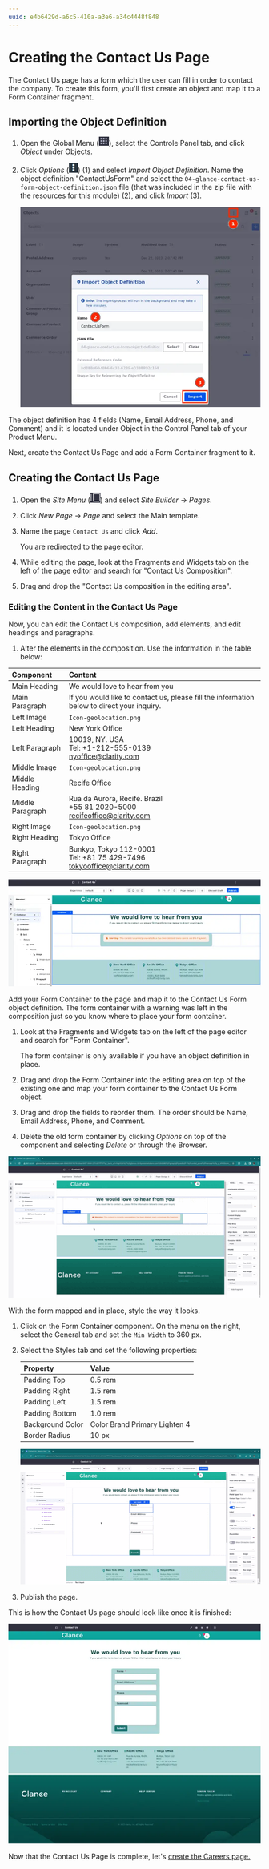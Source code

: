 ```yaml
---
uuid: e4b6429d-a6c5-410a-a3e6-a34c4448f848
---
```

# Creating the Contact Us Page

The Contact Us page has a form which the user can fill in order to contact the company. To create this form, you'll first create an object and map it to a Form Container fragment.

## Importing the Object Definition

1. Open the Global Menu (![Global Menu](../../images/icon-applications-menu.png)), select the Controle Panel tab, and click *Object* under Objects.

1. Click *Options* (![Options](../../images/icon-options.png)) (1) and select *Import Object Definition*. Name the object definition "ContactUsForm" and select the `04-glance-contact-us-form-object-definition.json` file (that was included in the zip file with the resources for this module) (2), and click *Import* (3).

   ![Import the object definition.](./creating-the-contact-us-page/images/01.png)

The object definition has 4 fields (Name, Email Address, Phone, and Comment) and it is located under Object in the Control Panel tab of your Product Menu.

Next, create the Contact Us Page and add a Form Container fragment to it.

## Creating the Contact Us Page

1. Open the *Site Menu* (![Site Menu](../../images/icon-product-menu.png)) and select *Site Builder* &rarr; *Pages*.

1. Click *New Page* &rarr; *Page* and select the Main template.

1. Name the page `Contact Us` and click *Add*.

   You are redirected to the page editor.

1. While editing the page, look at the Fragments and Widgets tab on the left of the page editor and search for "Contact Us Composition".

1. Drag and drop the "Contact Us composition in the editing area".


### Editing the Content in the Contact Us Page

Now, you can edit the Contact Us composition, add elements, and edit headings and paragraphs.

1. Alter the elements in the composition. Use the information in the table below:

| Component | Content |
| :--- | :--- |
| Main Heading | We would love to hear from you |
| Main Paragraph | If you would like to contact us, please fill the information below to direct your inquiry. |
| Left Image | `Icon-geolocation.png` |
| Left Heading | New York Office |
| Left Paragraph | 10019, NY. USA <br> Tel: +1-212-555-0139 <br> nyoffice@clarity.com |
| Middle Image | `Icon-geolocation.png` |
| Middle Heading | Recife Office |
| Middle Paragraph | Rua da Aurora, Recife. Brazil <br> +55 81 2020-5000 <br> recifeoffice@clarity.com |
| Right Image | `Icon-geolocation.png` |
| Right Heading | Tokyo Office |
| Right Paragraph | Bunkyo, Tokyo 112-0001 <br> Tel: +81 75 429-7496 <br> tokyooffice@clarity.com |

![The Contact Us page after the information is entered.](./creating-the-contact-us-page/images/02.png)

Add your Form Container to the page and map it to the Contact Us Form object definition. The form container with a warning was left in the composition just so you know where to place your form container.

1. Look at the Fragments and Widgets tab on the left of the page editor and search for "Form Container".

   The form container is only available if you have an object definition in place.

1. Drag and drop the Form Container into the editing area on top of the existing one and map your form container to the Contact Us Form object.

1. Drag and drop the fields to reorder them. The order should be Name, Email Address, Phone, and Comment.

1. Delete the old form container by clicking *Options* on top of the component and selecting *Delete* or through the Browser.

![Add a form container to the page and map it to the Contact Us Form object.](./creating-the-contact-us-page/images/03.gif)

With the form mapped and in place, style the way it looks.

1. Click on the Form Container component. On the menu on the right, select the General tab and set the `Min Width` to 360 px.

1. Select the Styles tab and set the following properties:

   | Property | Value |
   | :--- | :--- |
   | Padding Top | 0.5 rem |
   | Padding Right | 1.5 rem |
   | Padding Left | 1.5 rem |
   | Padding Bottom | 1.0 rem |
   | Background Color | Color Brand Primary Lighten 4 |
   | Border Radius | 10 px |

   ![Style the form.](./creating-the-contact-us-page/images/04.gif)

1. Publish the page.

This is how the Contact Us page should look like once it is finished:

![The Contact Us page should look like this once it's finished.](./creating-the-contact-us-page/images/05.png)

Now that the Contact Us Page is complete, let's [create the Careers page.](./creating-the-careers-page.md)